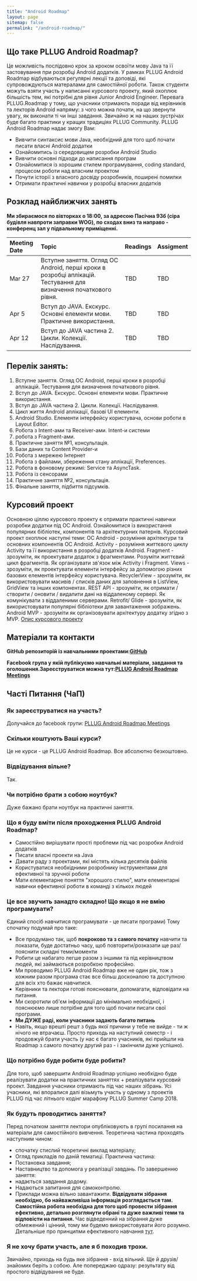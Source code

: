 ```yaml
---
title: "Android Roadmap"
layout: page
sitemap: false
permalink: "/android-roadmap/"
---
```


## Що таке PLLUG Android Roadmap?

Це можливість послідовно крок за кроком освоїти мову Java та її застовування при розробці Android додатків. У рамках PLLUG Android Roadmap відбуваються регулярні лекції та доповіді, які супровождуються матералами для самостійної роботи. Також студенти можуть взяти участь у написанні курсового проекту, який охоплює більшість тем, які потрібні для рівня Junior Android Engineer. Перевага PLLUG.Roadmap у тому, що учасники отримають поради від керівників та лекторів Android напряму: з чого можна почати, на що звернути увагу, як виконати ті чи інші завдання. Звичайно ж на наших зустрічах буде багато практики у кращих традиціях PLLUG Community. PLLUG Android Roadmap надає змогу Вам:
 * Вивчити синтаксис мови Java, необхідний для того щоб почати писати власні Android додатки
 * Ознайомитись із середовищем розробки Android Studio
 * Вивчити основні підходи до написання програм
 * Ознайомитися із хорошим стилем програмування, coding standard, процесом роботи над власним проектом
 * Почути історії з власного досвіду розробників, поширені помилки
 * Отримати практичні навички у розробці власних додатків
 
## Розклад найближчих занять

**Ми збираємося по вівторках о 18:00, за адресою Пасічна 93б (сіра будівля навпроти заправки WOG), по сходах вниз та направо - конференц зал у підвальному приміщенні.**    

|  Meeting Date | Topic | Readings | Assigment |
|:----|:----|:----|:----|
| Mar 27 | Вступне заняття. Огляд ОС Android, перші кроки в розробці аплікацій. Тестування для визначення початкового рівня. | TBD | TBD |
| Apr 5 | Вступ до JAVA. Екскурс. Основні елементи мови. Практичне використання.  | TBD | TBD |
| Apr 12 | Вступ до JAVA частина 2. Цикли. Колекції. Наслідування. | TBD | TBD |

## Перелік занять:
1) Вступне заняття. Огляд ОС Android, перші кроки в розробці аплікацій. Тестування для визначення початкового рівня. 
2) Вступ до JAVA. Екскурс. Основні елементи мови. Практичне використання.
3) Вступ до JAVA частина 2. Цикли. Колекції. Наслідування.
4) Цикл життя Android аплікації, базові UI елементи.
5) Android Studio. Елементи інтерфейсу користувача, основи роботи в Layout Editor.
6) Робота з Intent-ами та Receiver-ами. Intent-и системи
7) робота з Fragment-ами.
8) Практичне заняття №1, консультація.
9) Бази даних та Content Provider-и
10) Робота з мережею Інтернет
11) Робота з файлами, збереження стану аплікації, Preferences.
12) Робота в фоновому режимі: Service та AsyncTask.
13) Робота із сенсорами
14) Практичне заняття №2, консультація.
15) Фінальне заняття, підбиття підсумків.

## Курсовий проект

Основною ціллю курсового проекту є отримати практичні навички розробки додатки під ОС Android. Ознайомитися із використання популярних бібліотек, компонентів та архітектурних патернів. Курсовий проект охоплює наступні теми:
ОС Android - розуміння архітектури та основних компонентів ОС Android.
Activity - розуміння життєвого циклу Activity та її використання в розробці додатків Android.
Fragment - зрозуміти, як проектувати додаток з фрагментами. Розуміти життєвий цикл фрагментів. Як організувати зв'язок між Activity і Fragment.
Views - зрозуміти, як проектувати елементи інтерфейсу за допомогою різних базових елементів інтерфейсу користувача.
RecyclerView - зрозуміти, як використовувати масивів / списків даних для заповнення в ListView, GridView та інших компонентах.
REST API - зрозуміти, як отримати / створити / оновити / видалити дані на віддаленому сервері. Як комунікувати з віддаленими серверами.
Retrofit/ Glide - зрозуміти, як використовувати популярні бібліотеки для завантаження зображень.
Android MVP - зрозуміти як організовувати архітектуру додатку згідно з MVP.
[Опис курсового проекту](https://docs.google.com/document/d/14UDe7SXd2zrWBW0XNbPjL5oz43zMdSm6IjXCbADizDA/edit?usp=sharing)

## Матеріали та контакти

**GitHub репозиторій із навчальними проектами:[GitHub](https://github.com/TeslyukTaras?tab=repositories)**

**Facebook група у якій публікуємо навчальні матеріали, завдання та оголошення.Зареєструватися можна тут:[PLLUG Android Roadmap Meetings](https://www.facebook.com/groups/PLLUGAndroidRoadmap/)**

## Часті Питання (ЧаП)

### Як зареєструватися на участь?

Долучайся до facebook групи: [PLLUG Android Roadmap Meetings](https://www.facebook.com/groups/PLLUGAndroidRoadmap/)

### Скільки коштують Ваші курси?

Це не курси - це PLLUG Android Roadmap. Все абсолютно безкоштовно.

### Відвідування вільне?

Так.

### Чи потрібно брати з собою ноутбук?

Дуже бажано брати ноутбук на практичні заняття. 

### Що я буду вміти після проходження PLLUG Android Roadmap?
 * Самостійно вирішувати прості проблеми під час розробки Android додатків 
 * Писати власні проекти на Java
 * Давати раду з проектами, які містять кілька десятків файлів
 * Користуватися необхідними розробнику інструментами для ефективної та зручної роботи
 * Мати елементарне поняття "хорошого стилю", мати елементарні навички ефективної роботи в команді з кількох людей
 
### Це все звучить занадто складно! Що якщо я не вмію програмувати?
Єдиний спосіб навчитися програмувати - це писати програми) Тому спочатку подумай про таке:

 * Все продумано так, щоб **покроково та з самого початку** навчити та показати, буде достатньо часу, щоб повторити/розказати ще раз/пояснити складні теми/моменти
 * Робити це набагато легше разом з іншими та під керівництвом людей, які займаються розробкою професійно.
 * Ми проводимо PLLUG Android Roadmap вже не один рік, тож з кожним разом програма стає все більш досконалою та доступною для всіх хто бажає навчитися.
 * Керівники та лектори готові пояснювати, допомагати, відповідати на питання.
 * Ми скоротили об'єм інформації до мінімально необхідної, і пояснюємо лише потрібне для того щоб почати писати свої програми.
 * **Ми ДУЖЕ раді, коли учасники задають багато питань**
 * Навіть, якщо врешті решт з будь якої причини у тебе не вийде - ти ж нічого не втрачаєш. Просто приходь на наступний семестр - і продовжуй брати участь (у нас є багато учасників, які прийшли на Roadmap з самого початку другий раз - і закінчили дуже успішно).
 
### Що потрібно буде робити буде робити?

Для того, щоб завершити Android Roadmap успішно необхідно буде реалізувати додатки на практичних заняттях + реалізувати курсовий проект. Завдання учасники отримають під час наших зібрань. Усі учасники, які впоралися далі візьмуть участь у одному з проектів PLLUG під час літнього кодінг марафону PLLUG Summer Camp 2018.

### Як будуть проводитись заняття?
Перед початком заняття лектори опубліковують в групі посилання на матеріали для самостійного вивчення.
Теоретична частина проходять наступним чином:
 * спочатку стислий теоретичні виклад матеріалу;
 * Огляд прикладів по даній тематиці.
Практична частина:
 * Постановка завдання;
 * Наставництво та допомога у реалізації завдань.
По завершенню заняття:
 * надається завдання додому.
 * Надаються запитання для самоконтролю.
 * Приклади можна вільно завантажити.
**Відвідувати зібрання необхідно, бо найважливіша інформація розглядається там. Самостійна робота необхідна для того щоб провести зібрання ефективно, детально розглянути обрані та дуже важливі теми та відповісти на питання.** Час відведенний на зібрання дуже обмежений і цінний, тому ми будемо використовувати його розумно. Детальніше про принципми ефективного навчання [тут](https://pllug-community.gitbooks.io/pllug-c-qt-roadmap-book/content/book/most-important/klka-nadvazhlivih-porad.html).


### Я не хочу брати участь, але я б походив трохи.

Звичайно, приходь на будь яке зібрання - вхід вільний. Ще й друзів/знайомих беріть з собою. Але попереджаю одразу: результату від простого відвідування не буде.
